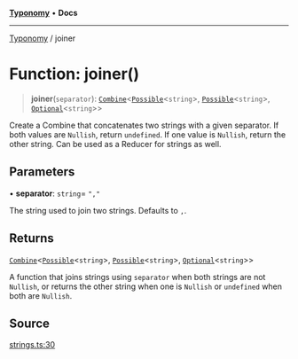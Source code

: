 [**Typonomy**](../README.md) • **Docs**

***

[Typonomy](../globals.md) / joiner

# Function: joiner()

> **joiner**(`separator`): [`Combine`](../type-aliases/Combine.md)\<[`Possible`](../type-aliases/Possible.md)\<`string`\>, [`Possible`](../type-aliases/Possible.md)\<`string`\>, [`Optional`](../type-aliases/Optional.md)\<`string`\>\>

Create a Combine that concatenates two strings with a given separator.
If both values are `Nullish`, return `undefined`.
If one value is `Nullish`, return the other string.
Can be used as a Reducer for strings as well.

## Parameters

• **separator**: `string`= `","`

The string used to join two strings. Defaults to `,`.

## Returns

[`Combine`](../type-aliases/Combine.md)\<[`Possible`](../type-aliases/Possible.md)\<`string`\>, [`Possible`](../type-aliases/Possible.md)\<`string`\>, [`Optional`](../type-aliases/Optional.md)\<`string`\>\>

A function that joins strings using `separator` when both strings are not `Nullish`,
  or returns the other string when one is `Nullish`
  or `undefined` when both are `Nullish`.

## Source

[strings.ts:30](https://github.com/softcraft-development/typonomy/blob/dfbcc96600b9b9b8c6faf47f3caef423e4f1568c/src/strings.ts#L30)
